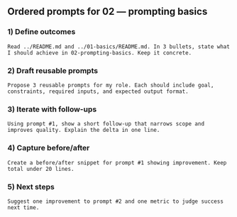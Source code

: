 ## Ordered prompts for 02 — prompting basics

### 1) Define outcomes
```text
Read ../README.md and ../01-basics/README.md. In 3 bullets, state what I should achieve in 02-prompting-basics. Keep it concrete.
```

### 2) Draft reusable prompts
```text
Propose 3 reusable prompts for my role. Each should include goal, constraints, required inputs, and expected output format.
```

### 3) Iterate with follow-ups
```text
Using prompt #1, show a short follow-up that narrows scope and improves quality. Explain the delta in one line.
```

### 4) Capture before/after
```text
Create a before/after snippet for prompt #1 showing improvement. Keep total under 20 lines.
```

### 5) Next steps
```text
Suggest one improvement to prompt #2 and one metric to judge success next time.
```

